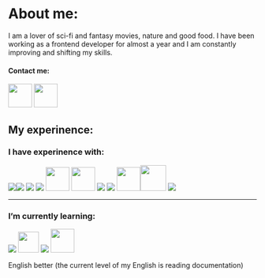 

# About me: 
I am a lover of sci-fi and fantasy movies, nature and good food. I have been working as a frontend developer for almost a year and I am constantly improving and shifting my skills.
 
#### Contact me:
[<img src="https://www.google.com/gmail/about/static/images/logo-gmail.png" width="48px" >](mailto:vysmich@gmail.com) [<img src="https://cdn.freelogovectors.net/wp-content/uploads/2020/01/linkedin-logo.png" width="48px">](https://www.linkedin.com/in/vysmich/)


## My experinence: 
### I have experinence with:
<img src="https://img.icons8.com/color/48/000000/html-5--v1.png"><img src="https://img.icons8.com/color/48/000000/css3.png"> <img src="https://img.icons8.com/color/48/000000/javascript.png"> <img src="https://img.icons8.com/color/48/000000/bootstrap.png"/> <img src="https://sass-lang.com/assets/img/styleguide/color-1c4aab2b.png" width="48px"> <img src="https://prettier.io/icon.png" width="48px"/> <img src="https://img.icons8.com/color/48/000000/git.png"/> <img src="https://img.icons8.com/color/48/000000/npm.png"/> <img src="https://raw.githubusercontent.com/webpack/media/master/logo/icon-square-big.png" width="48px"/><img src="https://img.icons8.com/windows/64/000000/gulp.png" width="52px" /> <img src="https://img.icons8.com/color/48/000000/docker.png"/> 

---




###  I’m  currently learning:
<img src="https://img.icons8.com/color/48/000000/vue-js.png"/> <img src="https://www.svgrepo.com/show/354399/strapi-icon.svg"  width="42px"> <img src="https://img.icons8.com/color/48/000000/graphql.png"/> <img src="https://tailwindcss.com/_next/static/media/tailwindcss-mark.79614a5f61617ba49a0891494521226b.svg" width="48px">

English better (the current level of my English is reading documentation)








<!---
vysmich/vysmich is a ✨ special ✨ repository because its `README.md` (this file) appears on your GitHub profile.
You can click the Preview link to take a look at your changes.
--->
